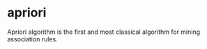 # apriori
Apriori algorithm is the first and most classical algorithm for mining association rules.
